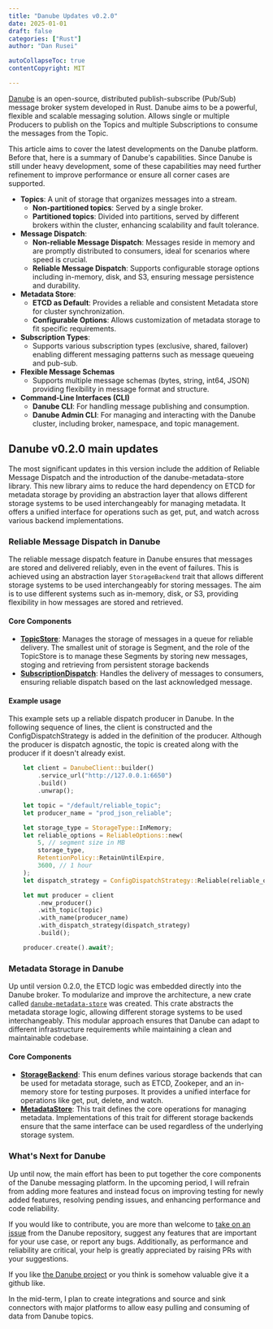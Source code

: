 ```yaml
---
title: "Danube Updates v0.2.0"
date: 2025-01-01
draft: false
categories: ["Rust"]
author: "Dan Rusei"

autoCollapseToc: true
contentCopyright: MIT

---
```


[Danube](https://github.com/danrusei/danube) is an open-source, distributed publish-subscribe (Pub/Sub) message broker system developed in Rust. Danube aims to be a powerful, flexible and scalable messaging solution. Allows single or multiple Producers to publish on the Topics and multiple Subscriptions to consume the messages from the Topic.

This article aims to cover the latest developments on the Danube platform. Before that, here is a summary of Danube's capabilities. Since Danube is still under heavy development, some of these capabilities may need further refinement to improve performance or ensure all corner cases are supported.

* **Topics**: A unit of storage that organizes messages into a stream.
  * **Non-partitioned topics**: Served by a single broker.
  * **Partitioned topics**: Divided into partitions, served by different brokers within the cluster, enhancing scalability and fault tolerance.
* **Message Dispatch**:
  * **Non-reliable Message Dispatch**: Messages reside in memory and are promptly distributed to consumers, ideal for scenarios where speed is crucial.
  * **Reliable Message Dispatch**: Supports configurable storage options including in-memory, disk, and S3, ensuring message persistence and durability.
* **Metadata Store**:
  * **ETCD as Default**: Provides a reliable and consistent Metadata store for cluster synchronization.
  * **Configurable Options**: Allows customization of metadata storage to fit specific requirements.
* **Subscription Types**:
  * Supports various subscription types (exclusive, shared, failover) enabling different messaging patterns such as message queueing and pub-sub.
* **Flexible Message Schemas**
  * Supports multiple message schemas (bytes, string, int64, JSON) providing flexibility in message format and structure.
* **Command-Line Interfaces (CLI)**
  * **Danube CLI**: For handling message publishing and consumption.
  * **Danube Admin CLI**: For managing and interacting with the Danube cluster, including broker, namespace, and topic management.

## Danube v0.2.0 main updates

The most significant updates in this version include the addition of Reliable Message Dispatch and the introduction of the danube-metadata-store library. This new library aims to reduce the hard dependency on ETCD for metadata storage by providing an abstraction layer that allows different storage systems to be used interchangeably for managing metadata. It offers a unified interface for operations such as get, put, and watch across various backend implementations.

### Reliable Message Dispatch in Danube

The reliable message dispatch feature in Danube ensures that messages are stored and delivered reliably, even in the event of failures. This is achieved using an abstraction layer `StorageBackend` trait that allows different storage systems to be used interchangeably for storing messages. The aim is to use different systems such as in-memory, disk, or S3, providing flexibility in how messages are stored and retrieved.

#### Core Components

* [**TopicStore**](https://github.com/danrusei/danube/blob/main/danube-reliable-dispatch/src/topic_storage.rs#L49): Manages the storage of messages in a queue for reliable delivery. The smallest unit of storage is Segment, and the role of the TopicStore is to manage these Segments by storing new messages, stoging and retrieving from persistent storage backends
* [**SubscriptionDispatch**](https://github.com/danrusei/danube/blob/main/danube-reliable-dispatch/src/dispatch.rs#L16): Handles the delivery of messages to consumers, ensuring reliable dispatch based on the last acknowledged message.

#### Example usage

This example sets up a reliable dispatch producer in Danube. In the following sequence of lines, the client is constructed and the ConfigDispatchStrategy is added in the definition of the producer. Although the producer is dispatch agnostic, the topic is created along with the producer if it doesn't already exist.

```rust
    let client = DanubeClient::builder()
        .service_url("http://127.0.0.1:6650")
        .build()
        .unwrap();

    let topic = "/default/reliable_topic";
    let producer_name = "prod_json_reliable";

    let storage_type = StorageType::InMemory;
    let reliable_options = ReliableOptions::new(
        5, // segment size in MB
        storage_type,
        RetentionPolicy::RetainUntilExpire,
        3600, // 1 hour
    );
    let dispatch_strategy = ConfigDispatchStrategy::Reliable(reliable_options);

    let mut producer = client
        .new_producer()
        .with_topic(topic)
        .with_name(producer_name)
        .with_dispatch_strategy(dispatch_strategy)
        .build();

    producer.create().await?;
```

### Metadata Storage in Danube

Up until version 0.2.0, the ETCD logic was embedded directly into the Danube broker. To modularize and improve the architecture, a new crate called [`danube-metadata-store`](https://github.com/danrusei/danube/tree/main/danube-metadata-store) was created. This crate abstracts the metadata storage logic, allowing different storage systems to be used interchangeably. This modular approach ensures that Danube can adapt to different infrastructure requirements while maintaining a clean and maintainable codebase.

#### Core Components

* [**StorageBackend**](https://github.com/danrusei/danube/blob/main/danube-metadata-store/src/lib.rs#L25): This enum defines various storage backends that can be used for metadata storage, such as ETCD, Zookeper, and an in-memory store for testing purposes. It provides a unified interface for operations like get, put, delete, and watch.
* [**MetadataStore**](https://github.com/danrusei/danube/blob/main/danube-metadata-store/src/store.rs#L15): This trait defines the core operations for managing metadata. Implementations of this trait for different storage backends ensure that the same interface can be used regardless of the underlying storage system.

### What's Next for Danube

Up until now, the main effort has been to put together the core components of the Danube messaging platform. In the upcoming period, I will refrain from adding more features and instead focus on improving testing for newly added features, resolving pending issues, and enhancing performance and code reliability.

If you would like to contribute, you are more than welcome to [take on an issue](https://github.com/danrusei/danube/issues) from the Danube repository, suggest any features that are important for your use case, or report any bugs. Additionally, as performance and reliability are critical, your help is greatly appreciated by raising PRs with your suggestions.

If you like [the Danube project](https://github.com/danrusei/danube) or you think is somehow valuable give it a github like.

In the mid-term, I plan to create integrations and source and sink connectors with major platforms to allow easy pulling and consuming of data from Danube topics.
